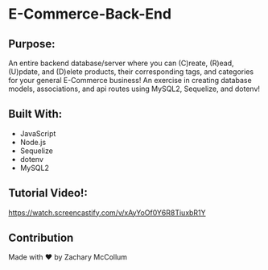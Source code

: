 # E-Commerce-Back-End

## Purpose:
An entire backend database/server where you can (C)reate, (R)ead, (U)pdate, and (D)elete products, their corresponding tags, and categories for your general E-Commerce business! An exercise in creating database models, associations, and api routes using MySQL2, Sequelize, and dotenv!

## Built With:
* JavaScript
* Node.js
* Sequelize
* dotenv
* MySQL2

## Tutorial Video!:
https://watch.screencastify.com/v/xAyYoOf0Y6R8TiuxbR1Y


## Contribution
Made with ❤️ by Zachary McCollum
